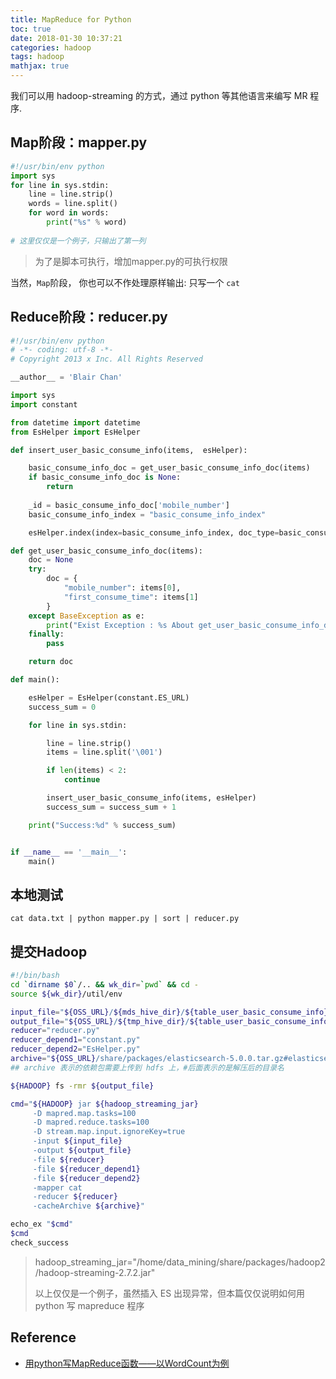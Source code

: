 ```yaml
---
title: MapReduce for Python
toc: true
date: 2018-01-30 10:37:21
categories: hadoop
tags: hadoop
mathjax: true
---
```


我们可以用 hadoop-streaming 的方式，通过 python 等其他语言来编写 MR 程序.

<!--more-->

## Map阶段：mapper.py

```python
#!/usr/bin/env python
import sys
for line in sys.stdin:
    line = line.strip()
    words = line.split()
    for word in words:
        print("%s" % word)
        
# 这里仅仅是一个例子，只输出了第一列
```

> 为了是脚本可执行，增加mapper.py的可执行权限

当然，`Map`阶段， 你也可以不作处理原样输出: 只写一个 `cat`

## Reduce阶段：reducer.py

```python
#!/usr/bin/env python
# -*- coding: utf-8 -*-
# Copyright 2013 x Inc. All Rights Reserved

__author__ = 'Blair Chan'

import sys
import constant

from datetime import datetime
from EsHelper import EsHelper

def insert_user_basic_consume_info(items,  esHelper):

    basic_consume_info_doc = get_user_basic_consume_info_doc(items)
    if basic_consume_info_doc is None:
        return
        
    _id = basic_consume_info_doc['mobile_number']
    basic_consume_info_index = "basic_consume_info_index"

    esHelper.index(index=basic_consume_info_index, doc_type=basic_consume_info_index, id=_id, data=basic_consume_info_doc)

def get_user_basic_consume_info_doc(items):
    doc = None
    try:
        doc = {
            "mobile_number": items[0],
            "first_consume_time": items[1]
        }
    except BaseException as e:
        print("Exist Exception : %s About get_user_basic_consume_info_doc, mobile_number: %s" % (str(e), mobile_number))
    finally:
        pass

    return doc

def main():

    esHelper = EsHelper(constant.ES_URL)
    success_sum = 0

    for line in sys.stdin:

        line = line.strip()
        items = line.split('\001')

        if len(items) < 2:
            continue

        insert_user_basic_consume_info(items, esHelper)
        success_sum = success_sum + 1

    print("Success:%d" % success_sum)


if __name__ == '__main__':
    main()
```

## 本地测试

```
cat data.txt | python mapper.py | sort | reducer.py
```

## 提交Hadoop

```bash
#!/bin/bash
cd `dirname $0`/.. && wk_dir=`pwd` && cd -
source ${wk_dir}/util/env

input_file="${OSS_URL}/${mds_hive_dir}/${table_user_basic_consume_info}/*"
output_file="${OSS_URL}/${tmp_hive_dir}/${table_user_basic_consume_info}/dt=${d1}"
reducer="reducer.py"
reducer_depend1="constant.py"
reducer_depend2="EsHelper.py"
archive="${OSS_URL}/share/packages/elasticsearch-5.0.0.tar.gz#elasticsearch-5.0.0" 
## archive 表示的依赖包需要上传到 hdfs 上，#后面表示的是解压后的目录名

${HADOOP} fs -rmr ${output_file}

cmd="${HADOOP} jar ${hadoop_streaming_jar}
     -D mapred.map.tasks=100
     -D mapred.reduce.tasks=100
     -D stream.map.input.ignoreKey=true
     -input ${input_file}
     -output ${output_file}
     -file ${reducer}
     -file ${reducer_depend1}
     -file ${reducer_depend2}
     -mapper cat
     -reducer ${reducer}
     -cacheArchive ${archive}"

echo_ex "$cmd"
$cmd
check_success
```

> hadoop_streaming_jar="/home/data_mining/share/packages/hadoop2/hadoop-streaming-2.7.2.jar"
> 
>
> 以上仅仅是一个例子，虽然插入 ES 出现异常，但本篇仅仅说明如何用 python 写 mapreduce 程序

## Reference

- [用python写MapReduce函数——以WordCount为例][1]

[1]: http://www.cnblogs.com/kaituorensheng/p/3826114.html
